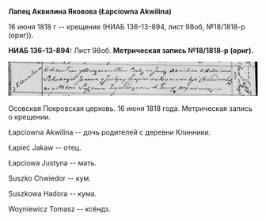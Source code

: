 **Лапец Аквилина Яковова (Łapciowna Akwilina)**

16 июня 1818 г -- крещение (НИАБ 136-13-894, лист 98об, №18/1818-р
(ориг)).

**НИАБ 136-13-894:** Лист 98об. **Метрическая запись №18/1818-р
(ориг).**

![](./media/57208a38a1d26e7c84c678b6b860ae9bc1d082d5.png)

Осовская Покровская церковь. 16 июня 1818 года. Метрическая запись о
крещении.

Łapciowna Akwilina -- дочь родителей с деревни Клинники.

Łapieć Jakaw -- отец.

Łapciowa Justyna -- мать.

Suszko Chwiedor -- кум.

Suszkowa Hadora -- кума.

Woyniewicz Tomasz -- ксёндз.
